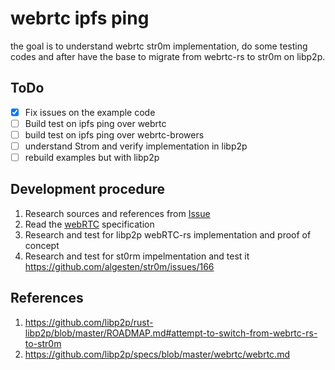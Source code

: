 # webrtc ipfs ping
the goal is to understand webrtc str0m implementation, do some testing codes and
after have the base to migrate from webrtc-rs to str0m on libp2p.

## ToDo
- [x] Fix issues on the example code
- [ ] Build test on ipfs ping over webrtc
- [ ] build test on ipfs ping over webrtc-browers
- [ ] understand Strom and verify implementation in libp2p
- [ ] rebuild examples but with libp2p

## Development procedure
1. Research sources and references from [Issue](https://github.com/libp2p/rust-libp2p/issues/3659)
2. Read the [webRTC](https://github.com/libp2p/specs/blob/master/webrtc/webrtc.md) specification 
3. Research and test for libp2p webRTC-rs implementation and proof of concept
4. Research and test for st0rm impelmentation and test it https://github.com/algesten/str0m/issues/166

## References
1. https://github.com/libp2p/rust-libp2p/blob/master/ROADMAP.md#attempt-to-switch-from-webrtc-rs-to-str0m
2. https://github.com/libp2p/specs/blob/master/webrtc/webrtc.md

